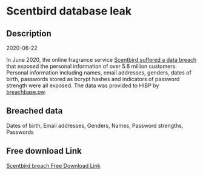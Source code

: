 # Scentbird database leak

## Description

2020-06-22

In June 2020, the online fragrance service <a href="https://www.bleepingcomputer.com/news/security/hacker-leaks-386-million-user-records-from-18-companies-for-free/" target="_blank" rel="noopener">Scentbird suffered a data breach</a> that exposed the personal information of over 5.8 million customers. Personal information including names, email addresses, genders, dates of birth, passwords stored as bcrypt hashes and indicators of password strength were all exposed. The data was provided to HIBP by <a href="https://breachbase.pw/" target="_blank" rel="noopener">breachbase.pw</a>.

## Breached data

Dates of birth, Email addresses, Genders, Names, Password strengths, Passwords

## Free download Link

[Scentbird breach Free Download Link](https://tinyurl.com/2b2k277t)